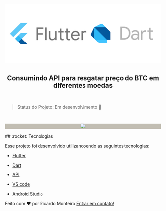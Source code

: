 <h1 align="center">
    <img  src="assets_github/logo.png" />
   
</h1>

<h2 align="center">
Consumindo API para resgatar preço do BTC em diferentes moedas
</h2>

<p align="center">
<br/>
  </p>

> Status do Projeto: Em desenvolvimento :hammer:

<p align="center">
<br/>
  </p>
<div
style="background-color: #C2BEB3">
<p align="center">
  <img src="assets_github/app2.gif">
 
</p>
</div>
## :rocket: Tecnologias

Esse projeto foi desenvolvido utilizandoendo as seguintes tecnologias:

-  [Flutter](https://flutter.dev/)
-  [Dart](https://dart.dev/)
-  [API](https://www.blockchain.com/pt/api/exchange_rates_api)

-  [VS code](https://code.visualstudio.com/)

-  [Android Studio](https://developer.android.com/studio)



Feito com ♥ por Ricardo Monteiro  [Entrar em contato!](https://www.linkedin.com/in/ricardohmonteiro/)


